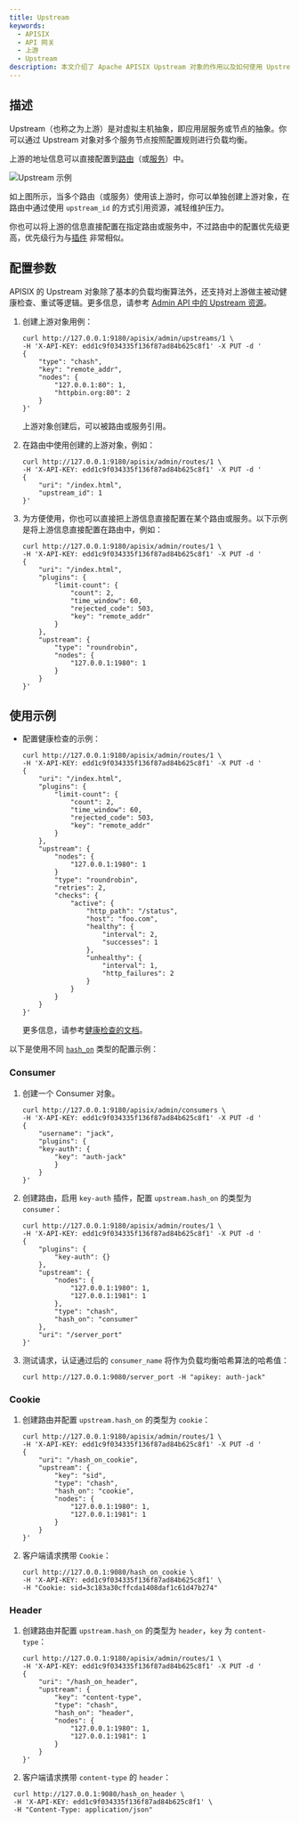 ```yaml
---
title: Upstream
keywords:
  - APISIX
  - API 网关
  - 上游
  - Upstream
description: 本文介绍了 Apache APISIX Upstream 对象的作用以及如何使用 Upstream。
---
```


<!--
#
# Licensed to the Apache Software Foundation (ASF) under one or more
# contributor license agreements.  See the NOTICE file distributed with
# this work for additional information regarding copyright ownership.
# The ASF licenses this file to You under the Apache License, Version 2.0
# (the "License"); you may not use this file except in compliance with
# the License.  You may obtain a copy of the License at
#
#     http://www.apache.org/licenses/LICENSE-2.0
#
# Unless required by applicable law or agreed to in writing, software
# distributed under the License is distributed on an "AS IS" BASIS,
# WITHOUT WARRANTIES OR CONDITIONS OF ANY KIND, either express or implied.
# See the License for the specific language governing permissions and
# limitations under the License.
#
-->

## 描述

Upstream（也称之为上游）是对虚拟主机抽象，即应用层服务或节点的抽象。你可以通过 Upstream 对象对多个服务节点按照配置规则进行负载均衡。

上游的地址信息可以直接配置到[路由](./route.md)（或[服务](./service.md)）中。

![Upstream 示例](../../../assets/images/upstream-example.png)

如上图所示，当多个路由（或服务）使用该上游时，你可以单独创建上游对象，在路由中通过使用 `upstream_id` 的方式引用资源，减轻维护压力。

你也可以将上游的信息直接配置在指定路由或服务中，不过路由中的配置优先级更高，优先级行为与[插件](./plugin.md) 非常相似。

## 配置参数

APISIX 的 Upstream 对象除了基本的负载均衡算法外，还支持对上游做主被动健康检查、重试等逻辑。更多信息，请参考 [Admin API 中的 Upstream 资源](../admin-api.md#upstream)。

1. 创建上游对象用例：

    ```shell
    curl http://127.0.0.1:9180/apisix/admin/upstreams/1 \
    -H 'X-API-KEY: edd1c9f034335f136f87ad84b625c8f1' -X PUT -d '
    {
        "type": "chash",
        "key": "remote_addr",
        "nodes": {
            "127.0.0.1:80": 1,
            "httpbin.org:80": 2
        }
    }'
    ```

    上游对象创建后，可以被路由或服务引用。

2. 在路由中使用创建的上游对象，例如：

    ```shell
    curl http://127.0.0.1:9180/apisix/admin/routes/1 \
    -H 'X-API-KEY: edd1c9f034335f136f87ad84b625c8f1' -X PUT -d '
    {
        "uri": "/index.html",
        "upstream_id": 1
    }'
    ```

3. 为方便使用，你也可以直接把上游信息直接配置在某个路由或服务。以下示例是将上游信息直接配置在路由中，例如：

    ```shell
    curl http://127.0.0.1:9180/apisix/admin/routes/1 \
    -H 'X-API-KEY: edd1c9f034335f136f87ad84b625c8f1' -X PUT -d '
    {
        "uri": "/index.html",
        "plugins": {
            "limit-count": {
                "count": 2,
                "time_window": 60,
                "rejected_code": 503,
                "key": "remote_addr"
            }
        },
        "upstream": {
            "type": "roundrobin",
            "nodes": {
                "127.0.0.1:1980": 1
            }
        }
    }'
    ```

## 使用示例

- 配置健康检查的示例：

    ```shell
    curl http://127.0.0.1:9180/apisix/admin/routes/1 \
    -H 'X-API-KEY: edd1c9f034335f136f87ad84b625c8f1' -X PUT -d '
    {
        "uri": "/index.html",
        "plugins": {
            "limit-count": {
                "count": 2,
                "time_window": 60,
                "rejected_code": 503,
                "key": "remote_addr"
            }
        },
        "upstream": {
            "nodes": {
                "127.0.0.1:1980": 1
            }
            "type": "roundrobin",
            "retries": 2,
            "checks": {
                "active": {
                    "http_path": "/status",
                    "host": "foo.com",
                    "healthy": {
                        "interval": 2,
                        "successes": 1
                    },
                    "unhealthy": {
                        "interval": 1,
                        "http_failures": 2
                    }
                }
            }
        }
    }'
    ```

    更多信息，请参考[健康检查的文档](../tutorials/health-check.md)。

以下是使用不同 [`hash_on`](../admin-api.md#upstream-body-request-methods) 类型的配置示例：

### Consumer

1. 创建一个 Consumer 对象。

    ```shell
    curl http://127.0.0.1:9180/apisix/admin/consumers \
    -H 'X-API-KEY: edd1c9f034335f136f87ad84b625c8f1' -X PUT -d '
    {
        "username": "jack",
        "plugins": {
        "key-auth": {
            "key": "auth-jack"
            }
        }
    }'
    ```

2. 创建路由，启用 `key-auth` 插件，配置 `upstream.hash_on` 的类型为 `consumer`：

    ```shell
    curl http://127.0.0.1:9180/apisix/admin/routes/1 \
    -H 'X-API-KEY: edd1c9f034335f136f87ad84b625c8f1' -X PUT -d '
    {
        "plugins": {
            "key-auth": {}
        },
        "upstream": {
            "nodes": {
                "127.0.0.1:1980": 1,
                "127.0.0.1:1981": 1
            },
            "type": "chash",
            "hash_on": "consumer"
        },
        "uri": "/server_port"
    }'
    ```

3. 测试请求，认证通过后的 `consumer_name` 将作为负载均衡哈希算法的哈希值：

    ```shell
    curl http://127.0.0.1:9080/server_port -H "apikey: auth-jack"
    ```

### Cookie

1. 创建路由并配置 `upstream.hash_on` 的类型为 `cookie`：

    ```shell
    curl http://127.0.0.1:9180/apisix/admin/routes/1 \
    -H 'X-API-KEY: edd1c9f034335f136f87ad84b625c8f1' -X PUT -d '
    {
        "uri": "/hash_on_cookie",
        "upstream": {
            "key": "sid",
            "type": "chash",
            "hash_on": "cookie",
            "nodes": {
                "127.0.0.1:1980": 1,
                "127.0.0.1:1981": 1
            }
        }
    }'
    ```

2. 客户端请求携带 `Cookie`：

    ```shell
    curl http://127.0.0.1:9080/hash_on_cookie \
    -H 'X-API-KEY: edd1c9f034335f136f87ad84b625c8f1' \
    -H "Cookie: sid=3c183a30cffcda1408daf1c61d47b274"
    ```

### Header

1. 创建路由并配置 `upstream.hash_on` 的类型为 `header`，`key` 为 `content-type`：

    ```shell
    curl http://127.0.0.1:9180/apisix/admin/routes/1 \
    -H 'X-API-KEY: edd1c9f034335f136f87ad84b625c8f1' -X PUT -d '
    {
        "uri": "/hash_on_header",
        "upstream": {
            "key": "content-type",
            "type": "chash",
            "hash_on": "header",
            "nodes": {
                "127.0.0.1:1980": 1,
                "127.0.0.1:1981": 1
            }
        }
    }'
    ```

2. 客户端请求携带 `content-type` 的 `header`：

```shell
 curl http://127.0.0.1:9080/hash_on_header \
 -H 'X-API-KEY: edd1c9f034335f136f87ad84b625c8f1' \
 -H "Content-Type: application/json"
```
